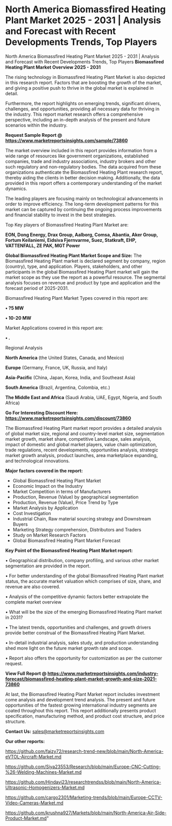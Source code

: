 # North America Biomassfired Heating Plant Market 2025 - 2031 | Analysis and Forecast with Recent Developments Trends, Top Players
North America Biomassfired Heating Plant Market 2025 - 2031 | Analysis and Forecast with Recent Developments Trends, Top Players
<Strong> Biomassfired Heating Plant Market Overview 2025 - 2031</strong>

The rising technology in Biomassfired Heating Plant Market is also depicted in this research report. Factors that are boosting the growth of the market, and giving a positive push to thrive in the global market is explained in detail.

Furthermore, the report highlights on emerging trends, significant drivers, challenges, and opportunities, providing all necessary data for thriving in the industry. This report market research offers a comprehensive perspective, including an in-depth analysis of the present and future scenarios within the industry.

<strong>Request Sample Report @ <a href=https://www.marketreportsinsights.com/sample/73860>https://www.marketreportsinsights.com/sample/73860</a></strong>

The market overview included in this report provides information from a wide range of resources like government organizations, established companies, trade and industry associations, industry brokers and other such regulatory and non-regulatory bodies. The data acquired from these organizations authenticate the Biomassfired Heating Plant research report, thereby aiding the clients in better decision making. Additionally, the data provided in this report offers a contemporary understanding of the market dynamics.

The leading players are focusing mainly on technological advancements in order to improve efficiency. The long-term development patterns for this market can be captured by continuing the ongoing process improvements and financial stability to invest in the best strategies.

Top Key players of Biomassfired Heating Plant Market are:

<strong>EON, Dong Energy, Drax Group, Aalborg, Comsa, Abantia, Aker Group, Fortum Keilaniemi, Eidsiva Fjernvarme, Suez, Statkraft, EHP, VATTENFALL, ZE PAK, MGT Power</strong>

<strong><b>Global Biomassfired Heating Plant Market Scope and Size:</b></strong>
The Biomassfired Heating Plant market is declared segment by company, region (country), type, and application. Players, stakeholders, and other participants in the global Biomassfired Heating Plant market will gain the market scope as they use the report as a powerful resource. The segmental analysis focuses on revenue and product by type and application and the forecast period of 2025-2031.

Biomassfired Heating Plant Market Types covered in this report are:

<strong>• ?5 MW

• 10-20 MW</strong>

Market Applications covered in this report are:

<strong>• .</strong> 

Regional Analysis

<strong>North America</strong> (the United States, Canada, and Mexico)

<strong>Europe</strong> (Germany, France, UK, Russia, and Italy)

<strong>Asia-Pacific</strong> (China, Japan, Korea, India, and Southeast Asia)

<strong>South America</strong> (Brazil, Argentina, Colombia, etc.)

<strong>The Middle East and Africa</strong> (Saudi Arabia, UAE, Egypt, Nigeria, and South Africa)

<strong>Go For Interesting Discount Here: <a href=https://www.marketreportsinsights.com/discount/73860>https://www.marketreportsinsights.com/discount/73860</a></strong>

The Biomassfired Heating Plant market report provides a detailed analysis of global market size, regional and country-level market size, segmentation market growth, market share, competitive Landscape, sales analysis, impact of domestic and global market players, value chain optimization, trade regulations, recent developments, opportunities analysis, strategic market growth analysis, product launches, area marketplace expanding, and technological innovations.

<strong><b>Major factors covered in the report:</b></strong>
<ul>
  <li>Global Biomassfired Heating Plant Market </li>
  <li>Economic Impact on the Industry</li>
  <li>Market Competition in terms of Manufacturers</li>
  <li>Production, Revenue (Value) by geographical segmentation</li>
  <li>Production, Revenue (Value), Price Trend by Type</li>
  <li>Market Analysis by Application</li>
  <li>Cost Investigation</li>
  <li>Industrial Chain, Raw material sourcing strategy and Downstream Buyers</li>
  <li>Marketing Strategy comprehension, Distributors and Traders</li>
  <li>Study on Market Research Factors</li>
  <li>Global Biomassfired Heating Plant Market Forecast</li>
</ul>

<strong><b>Key Point of the Biomassfired Heating Plant Market report:</b></strong>

• Geographical distribution, company profiling, and various other market segmentation are provided in the report.

• For better understanding of the global Biomassfired Heating Plant market status, the accurate market valuation which comprises of size, share, and revenue are also covered.

• Analysis of the competitive dynamic factors better extrapolate the complete market overview

• What will be the size of the emerging Biomassfired Heating Plant market in 2031?

• The latest trends, opportunities and challenges, and growth drivers provide better construal of the Biomassfired Heating Plant Market.

• In-detail industrial analysis, sales study, and production understanding shed more light on the future market growth rate and scope.

• Report also offers the opportunity for customization as per the customer request.

<strong><b>View Full Report @ <a href=https://www.marketreportsinsights.com/industry-forecast/biomassfired-heating-plant-market-growth-and-size-2021-73860>https://www.marketreportsinsights.com/industry-forecast/biomassfired-heating-plant-market-growth-and-size-2021-73860</a></b></strong>


At last, the Biomassfired Heating Plant Market report includes investment come analysis and development trend analysis. The present and future opportunities of the fastest growing international industry segments are coated throughout this report. This report additionally presents product specification, manufacturing method, and product cost structure, and price structure.

<strong>Contact Us:</strong>
sales@marketreportsinsights.com

<strong>Our other reports:</strong>

<a href=https://github.com/faizy72/research-trend-new/blob/main/North-America-eVTOL-Aircraft-Market.md>https://github.com/faizy72/research-trend-new/blob/main/North-America-eVTOL-Aircraft-Market.md</a>

<a href=https://github.com/Siya23553/Research/blob/main/Europe-CNC-Cutting-%26-Welding-Machines-Market.md>https://github.com/Siya23553/Research/blob/main/Europe-CNC-Cutting-%26-Welding-Machines-Market.md</a>

<a href=https://github.com/Hindavi23/researchtrendss/blob/main/North-America-Ultrasonic-Homogenizers-Market.md>https://github.com/Hindavi23/researchtrendss/blob/main/North-America-Ultrasonic-Homogenizers-Market.md</a>

<a href=https://github.com/cargo2301/Marketing-trends/blob/main/Europe-CCTV-Video-Cameras-Market.md>https://github.com/cargo2301/Marketing-trends/blob/main/Europe-CCTV-Video-Cameras-Market.md</a>

<a href=https://github.com/krushna927/Markets/blob/main/North-America-Air-Side-Product-Market.md>https://github.com/krushna927/Markets/blob/main/North-America-Air-Side-Product-Market.md</a>"
